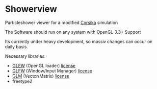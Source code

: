 # Showerview
Particleshower viewer for a modified [Corsika](https://www.ikp.kit.edu/corsika/) simulation

The Software should run on any system with OpenGL 3.3+ Support

Its currently under heavy development, so massiv changes can occur on daily basis.


Necessary libraries:
- [GLEW](https://github.com/nigels-com/glew)  (OpenGL loader)         [license](http://glew.sourceforge.net/credits.html)
- [GLFW](https://github.com/glfw/glfw)  (Window/Input Manager)  [license](http://www.glfw.org/license.html)
- [GLM](https://github.com/g-truc/glm)   (Vector/Matrix)         [license](http://glm.g-truc.net/0.9.7/glm-0.9.7.pdf)
- freetype2
